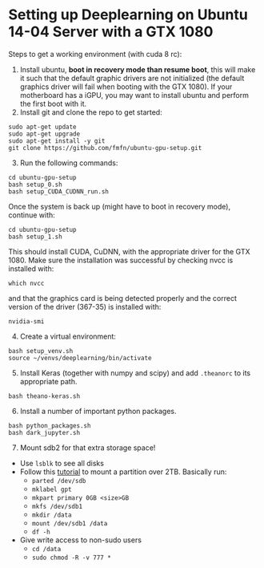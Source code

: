 # Setting up Deeplearning on Ubuntu 14-04 Server with a GTX 1080

Steps to get a working environment (with cuda 8 rc):

1. Install ubuntu, **boot in recovery mode than resume boot**, this will make it such
that the default graphic drivers are not initialized (the default graphics driver will
fail when booting with the GTX 1080). If your motherboard has a iGPU, you may
want to install ubuntu and perform the first boot with it.
2. Install git and clone the repo to get started:
  ```
  sudo apt-get update
  sudo apt-get upgrade
  sudo apt-get install -y git
  git clone https://github.com/fmfn/ubuntu-gpu-setup.git
  ```

3. Run the following commands:
  ```
  cd ubuntu-gpu-setup
  bash setup_0.sh
  bash setup_CUDA_CUDNN_run.sh
  ```
  Once the system is back up (might have to boot in recovery mode), continue
  with:
  ```
  cd ubuntu-gpu-setup
  bash setup_1.sh
  ```
  This should install CUDA, CuDNN, with the appropriate driver for the GTX 1080.
  Make sure the installation was successful by checking nvcc is installed with:
  ```
  which nvcc
  ```
  and that the graphics card is being detected properly and the correct version
  of the driver (367-35) is installed with:
  ```
  nvidia-smi
  ```

4. Create a virtual environment:
  ```
  bash setup_venv.sh
  source ~/venvs/deeplearning/bin/activate
  ```

5. Install Keras (together with numpy and scipy) and add `.theanorc` to its
appropriate path.
  ```
  bash theano-keras.sh
  ```

6. Install a number of important python packages.
  ```
  bash python_packages.sh
  bash dark_jupyter.sh
  ```

7. Mount sdb2 for that extra storage space!
  - Use `lsblk` to see all disks
  - Follow this [tutorial](http://www.thegeekstuff.com/2012/08/2tb-gtp-parted/)
  to mount a partition over 2TB. Basically run:
    - `parted /dev/sdb`
    - `mklabel gpt`
    - `mkpart primary 0GB <size>GB`
    - `mkfs /dev/sdb1`
    - `mkdir /data`
    - `mount /dev/sdb1 /data`
    - `df -h`
  - Give write access to non-sudo users
    - `cd /data`
    - `sudo chmod -R -v 777 *`
